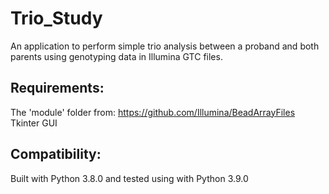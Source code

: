 # Trio_Study

An application to perform simple trio analysis between a proband and both parents using genotyping data in Illumina GTC files.

## Requirements:

The 'module' folder from: https://github.com/Illumina/BeadArrayFiles
Tkinter GUI

## Compatibility:

Built with Python 3.8.0 and tested using with Python 3.9.0


